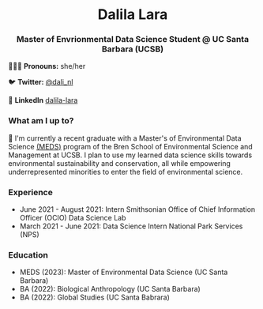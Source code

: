 <h1 align = "center">Dalila Lara</h1> 

<h3 align = "center"> Master of Envrionmental Data Science Student @ UC Santa Barbara (UCSB)</h3>

👩🏽‍💻 **Pronouns:** she/her 

🐦 **Twitter:** [@dali_nl](https://twitter.com/dali_nl)

💬 **LinkedIn** [dalila-lara](www.linkedin.com/in/dalilalara)

### What am I up to? 
🌱 I'm currently a recent graduate with a Master's of Environmental Data Science [(MEDS)](https://ucsb-meds.github.io) program of the Bren School of Environmental Science and Management at UCSB. I plan to use my learned data science skills towards environmental sustainability and conservation, all while empowering underrepresented minorities to enter the field of environmental science.

### Experience 
- June 2021 - August 2021: Intern Smithsonian Office of Chief Information Officer (OCIO) Data Science Lab
- March 2021 - June 2021: Data Science Intern National Park Services (NPS)

### Education
- MEDS (2023): Master of Environmental Data Science (UC Santa Barbara)
- BA (2022): Biological Anthropology (UC Santa Barbara)
- BA (2022): Global Studies (UC Santa Babrara)
  
  
 
<!--
**dalilalara/dalilalara** is a ✨ _special_ ✨ repository because its `README.md` (this file) appears on your GitHub profile.

Here are some ideas to get you started:

- 🔭 I’m currently working on ...
- 🌱 I’m currently learning ...
- 👯 I’m looking to collaborate on ...
- 🤔 I’m looking for help with ...
- 💬 Ask me about ...
- 📫 How to reach me: ...
- 😄 Pronouns: ...
- ⚡ Fun fact: ...

# links to personal websites 
-->




